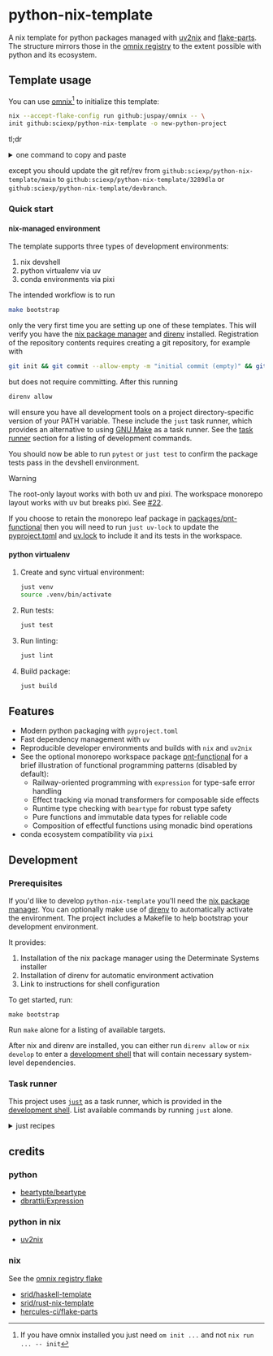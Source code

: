 # python-nix-template

A nix template for python packages managed with
[uv2nix](https://github.com/pyproject-nix/uv2nix) and
[flake-parts](https://github.com/hercules-ci/flake-parts). The structure mirrors
those in the [omnix registry](#credits) to the extent possible with python and
its ecosystem.

## Template usage

You can use [omnix](https://omnix.page/om/init.html)[^omnix] to initialize this template:

```sh
nix --accept-flake-config run github:juspay/omnix -- \
init github:sciexp/python-nix-template -o new-python-project
```

[^omnix]: If you have omnix installed you just need `om init ...` and not `nix run ... -- init`

tl;dr

<details><summary>one command to copy and paste</summary>

```sh
rm -fr pnt-new && \
nix --accept-flake-config run github:juspay/omnix -- init github:sciexp/python-nix-template/main -o pnt-new --non-interactive --params '{
  "package-name-kebab-case": "pnt-new",
  "package-name-snake-case": "pnt_new",
  "include-functional-package": false,
  "git-org": "pnt-new",
  "author": "PntNew",
  "author-email": "new@pnt.org",
  "include-vscode": true,
  "include-github-ci": true,
  "include-flake-template": false
}' && \
cd pnt-new && \
git init && \
git commit --allow-empty -m "initial commit (empty)" && \
git add . && \
nix run .#fix-template-names -- python-nix-template && \
nix run nixpkgs#uv -- lock && \
direnv allow
```

</details>

except you should update the git ref/rev from
`github:sciexp/python-nix-template/main` to
`github:sciexp/python-nix-template/3289dla` or
`github:sciexp/python-nix-template/devbranch`.

### Quick start

#### nix-managed environment

The template supports three types of development environments:

1. nix devshell
2. python virtualenv via uv
3. conda environments via pixi

The intended workflow is to run

```sh
make bootstrap
```

only the very first time you are setting up one of these templates. This will
verify you have the [nix package manager](https://nix.dev) and
[direnv](https://direnv.net/) installed. Registration of the repository contents
requires creating a git repository, for example with

```sh
git init && git commit --allow-empty -m "initial commit (empty)" && git add .
```

but does not require committing.
After this running

```sh
direnv allow
```

will ensure you have all development tools on a project directory-specific
version of your PATH variable. These include the `just` task runner, which
provides an alternative to using [GNU Make](https://www.gnu.org/software/make/)
as a task runner. See the [task runner](#task-runner) section for a listing of
development commands.

You should now be able to run `pytest` or `just test` to confirm the package
tests pass in the devshell environment.

> [!WARNING]  
> The root-only layout works with both uv and pixi. The workspace monorepo layout
> works with uv but breaks pixi. See [#22](https://github.com/sciexp/python-nix-template/issues/22).

If you choose to retain the monorepo leaf package in
[packages/pnt-functional](./packages/pnt-functional) then you will need to run
`just uv-lock` to update the [pyproject.toml](./pyproject.toml)
and [uv.lock](./uv.lock) to include it and its tests in the workspace.

#### python virtualenv

1. Create and sync virtual environment:

   ```sh
   just venv
   source .venv/bin/activate
   ```

2. Run tests:

   ```sh
   just test
   ```

3. Run linting:

   ```sh
   just lint
   ```

4. Build package:

   ```sh
   just build
   ```

## Features

- Modern python packaging with `pyproject.toml`
- Fast dependency management with `uv`
- Reproducible developer environments and builds with `nix` and `uv2nix`
- See the optional monorepo workspace package [pnt-functional](./packages/pnt-functional)
  for a brief illustration of functional programming patterns (disabled by default):
  - Railway-oriented programming with `expression` for type-safe error handling
  - Effect tracking via monad transformers for composable side effects
  - Runtime type checking with `beartype` for robust type safety
  - Pure functions and immutable data types for reliable code
  - Composition of effectful functions using monadic bind operations
- conda ecosystem compatibility via `pixi`

## Development

### Prerequisites

If you'd like to develop `python-nix-template` you'll need the [nix package
manager](https://nix.dev). You can optionally make use of
[direnv](https://direnv.net/) to automatically activate the environment. The
project includes a Makefile to help bootstrap your development environment.

It provides:

1. Installation of the nix package manager using the Determinate Systems
   installer
2. Installation of direnv for automatic environment activation
3. Link to instructions for shell configuration

To get started, run:

```shell
make bootstrap
```

Run `make` alone for a listing of available targets.

After nix and direnv are installed, you can either run `direnv allow` or `nix
develop` to enter a [development shell](./nix/modules/devshell.nix) that will
contain necessary system-level dependencies.

### Task runner

This project uses [`just`](https://just.systems/man/en/) as a task runner, which
is provided in the [development shell](#prerequisites). List available commands
by running `just` alone.

<details>
<summary>just recipes</summary>

```sh
default                                     # List all recipes

[CI/CD]
gcloud-context                              # Set gcloud context
ghsecrets repo="sciexp/python-nix-template" # Update github secrets for repo from environment variables
ghvars repo="sciexp/python-nix-template"    # Update github vars for repo from environment variables
pre-commit                                  # Run pre-commit hooks (see pre-commit.nix and note the yaml is git-ignored)

[conda package]
conda-build                                 # Package commands (conda)
conda-check                                 # Run all checks in conda environment (lint, type, test)
conda-env                                   # Create and sync conda environment with pixi
conda-lint                                  # Run linting in conda environment with pixi
conda-lint-fix                              # Run linting and fix errors in conda environment with pixi
conda-lock                                  # Update conda environment
conda-test                                  # Run tests in conda environment with pixi
conda-type                                  # Run type checking in conda environment with pixi
pixi-lock                                   # Update pixi lockfile

[nix]
ci                                          # Run CI checks locally with `om ci`
container-build                             # Build production container image
container-build-dev                         # Build development container image
container-run                               # Run production container with port 8888 exposed
container-run-dev                           # Run development container with port 8888 exposed
dev                                         # Enter the Nix development shell
flake-check                                 # Validate the Nix flake configuration
flake-update                                # Update all flake inputs to their latest versions

[python package]
check                                       # Run all checks (lint, type, test)
lint                                        # Run linting
lint-fix                                    # Run linting and fix errors
test                                        # Run tests
type                                        # Run type checking in uv virtual environment
uv-build                                    # Package commands
uv-lint                                     # Run linting in uv virtual environment
uv-lint-fix                                 # Run linting and fix errors in uv virtual environment
uv-lock                                     # Update lockfile from pyproject.toml
uv-test                                     # Run tests in uv virtual environment
uv-type                                     # Run type checking in uv virtual environment
venv                                        # Sync and enter uv virtual environment

[secrets]
check-secrets                               # Check secrets are available in teller shell.
create-and-populate-separate-secrets path   # Complete process: Create and populate separate secrets for each line in the dotenv file
create-and-populate-single-secret name path # Complete process: Create a secret and populate it with the entire contents of a dotenv file
create-secret name                          # Create a secret with the given name
export                                      # Export unique secrets to dotenv format
get-secret name                             # Retrieve the contents of a given secret
populate-separate-secrets path              # Populate each line of a dotenv-formatted file as a separate secret
populate-single-secret name path            # Populate a single secret with the contents of a dotenv-formatted file
seed-dotenv                                 # Create empty dotenv from template
show                                        # Show existing secrets

[template]
template-init                               # Initialize new project from template
template-verify                             # Verify template functionality by creating and checking a test project
```

</details>

## credits

### python

- [beartypte/beartype](https://github.com/beartype/beartype)
- [dbrattli/Expression](https://github.com/dbrattli/Expression)

### python in nix

- [uv2nix](https://github.com/pyproject-nix/uv2nix)

### nix

See the [omnix registry
flake](https://github.com/juspay/omnix/blob/1.0.0/crates/omnix-init/registry/flake.nix)

- [srid/haskell-template](https://github.com/srid/haskell-template)
- [srid/rust-nix-template](https://github.com/srid/rust-nix-template)
- [hercules-ci/flake-parts](https://github.com/hercules-ci/flake-parts)
